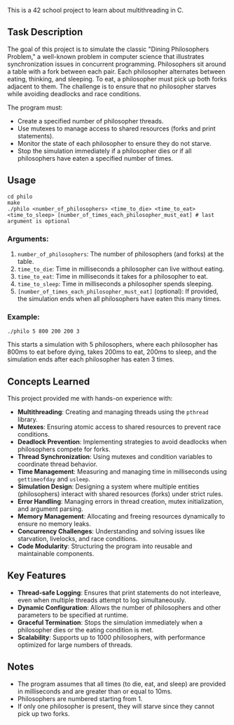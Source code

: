 This is a 42 school project to learn about multithreading in C.

## Task Description

The goal of this project is to simulate the classic "Dining Philosophers Problem," a well-known problem in computer science that illustrates synchronization issues in concurrent programming. Philosophers sit around a table with a fork between each pair. Each philosopher alternates between eating, thinking, and sleeping. To eat, a philosopher must pick up both forks adjacent to them. The challenge is to ensure that no philosopher starves while avoiding deadlocks and race conditions.

The program must:
- Create a specified number of philosopher threads.
- Use mutexes to manage access to shared resources (forks and print statements).
- Monitor the state of each philosopher to ensure they do not starve.
- Stop the simulation immediately if a philosopher dies or if all philosophers have eaten a specified number of times.

## Usage

```
cd philo
make
./philo <number_of_philosophers> <time_to_die> <time_to_eat> <time_to_sleep> [number_of_times_each_philosopher_must_eat] # last argument is optional
```

### Arguments:
1. `number_of_philosophers`: The number of philosophers (and forks) at the table.
2. `time_to_die`: Time in milliseconds a philosopher can live without eating.
3. `time_to_eat`: Time in milliseconds it takes for a philosopher to eat.
4. `time_to_sleep`: Time in milliseconds a philosopher spends sleeping.
5. `[number_of_times_each_philosopher_must_eat]` (optional): If provided, the simulation ends when all philosophers have eaten this many times.

### Example:
```
./philo 5 800 200 200 3
```
This starts a simulation with 5 philosophers, where each philosopher has 800ms to eat before dying, takes 200ms to eat, 200ms to sleep, and the simulation ends after each philosopher has eaten 3 times.

## Concepts Learned

This project provided me with hands-on experience with:
- **Multithreading**: Creating and managing threads using the `pthread` library.
- **Mutexes**: Ensuring atomic access to shared resources to prevent race conditions.
- **Deadlock Prevention**: Implementing strategies to avoid deadlocks when philosophers compete for forks.
- **Thread Synchronization**: Using mutexes and condition variables to coordinate thread behavior.
- **Time Management**: Measuring and managing time in milliseconds using `gettimeofday` and `usleep`.
- **Simulation Design**: Designing a system where multiple entities (philosophers) interact with shared resources (forks) under strict rules.
- **Error Handling**: Managing errors in thread creation, mutex initialization, and argument parsing.
- **Memory Management**: Allocating and freeing resources dynamically to ensure no memory leaks.
- **Concurrency Challenges**: Understanding and solving issues like starvation, livelocks, and race conditions.
- **Code Modularity**: Structuring the program into reusable and maintainable components.

## Key Features

- **Thread-safe Logging**: Ensures that print statements do not interleave, even when multiple threads attempt to log simultaneously.
- **Dynamic Configuration**: Allows the number of philosophers and other parameters to be specified at runtime.
- **Graceful Termination**: Stops the simulation immediately when a philosopher dies or the eating condition is met.
- **Scalability**: Supports up to 1000 philosophers, with performance optimized for large numbers of threads.

## Notes

- The program assumes that all times (to die, eat, and sleep) are provided in milliseconds and are greater than or equal to 10ms.
- Philosophers are numbered starting from 1.
- If only one philosopher is present, they will starve since they cannot pick up two forks.
